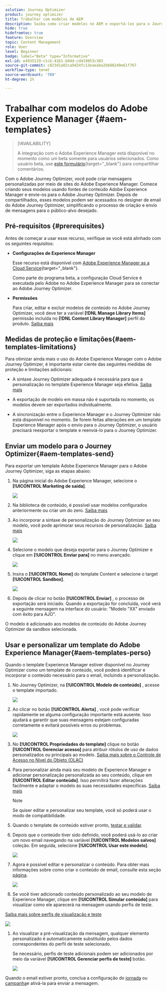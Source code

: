 ```yaml
---
solution: Journey Optimizer
product: journey optimizer
title: Trabalhar com modelos de AEM
description: Saiba como criar modelos no AEM e exportá-los para o Journey Optimizer
hide: true
hidefromtoc: true
feature: Overview
topic: Content Management
role: User
level: Beginner
badge: label="Beta" type="Informative"
exl-id: e4935129-c1cb-41b1-b84d-cd419053c303
source-git-commit: c823d1a02ca9d24fc13eaeaba2b688249e61f767
workflow-type: tm+mt
source-wordcount: '769'
ht-degree: 1%

---
```


# Trabalhar com modelos do Adobe Experience Manager {#aem-templates}

>[!AVAILABILITY]
>
>A integração com o Adobe Experience Manager está disponível no momento como um beta somente para usuários selecionados.
> Como usuário beta, use [este formulário](https://forms.office.com/pages/responsepage.aspx?id=Wht7-jR7h0OUrtLBeN7O4Wf0cbVTQ3tCpW_unE-w8-JUN1FaNlAzNkhPSUdaSkJXVFRCNTRJNVRFSy4u){target="_blank"} para compartilhar comentários.

Com o Adobe Journey Optimizer, você pode criar mensagens personalizadas por meio de sites do Adobe Experience Manager. Comece criando seus modelos usando fontes de conteúdo Adobe Experience Manager e envie-os para o Adobe Journey Optimizer. Depois de compartilhados, esses modelos podem ser acessados no designer de email do Adobe Journey Optimizer, simplificando o processo de criação e envio de mensagens para o público-alvo desejado.

## Pré-requisitos {#prerequisites}

Antes de começar a usar esse recurso, verifique se você está alinhado com os seguintes requisitos:

* **Configurações de Experience Manager**

   Esse recurso está disponível com [Adobe Experience Manager as a Cloud Service](https://experienceleague.adobe.com/docs/experience-manager-cloud-service/content/overview/introduction.html){target="_blank"}.

   Como parte do programa beta, a configuração Cloud Service é executada pelo Adobe no Adobe Experience Manager para se conectar ao Adobe Journey Optimizer.

* **Permissões**

   Para criar, editar e excluir modelos de conteúdo no Adobe Journey Optimizer, você deve ter a variável **[!DNL Manage Library Items]** permissão incluída no **[!DNL Content Library Manager]** perfil do produto. [Saiba mais](../administration/ootb-product-profiles.md#content-library-manager)

## Medidas de proteção e limitações{#aem-templates-limitations}

Para otimizar ainda mais o uso do Adobe Experience Manager com o Adobe Journey Optimizer, é importante estar ciente das seguintes medidas de proteção e limitações adicionais:

* A sintaxe Journey Optimizer adequada é necessária para que a personalização no template Experience Manager seja efetiva. [Saiba mais](../personalization/personalization-syntax.md)

* A exportação de modelo em massa não é suportada no momento, os modelos devem ser exportados individualmente.

* A sincronização entre o Experience Manager e o Journey Optimizer não está disponível no momento. Se forem feitas alterações em um template Experience Manager após o envio para o Journey Optimizer, o usuário precisará reexportar o template e reenviá-lo para o Journey Optimizer.

## Enviar um modelo para o Journey Optimizer{#aem-templates-send}

Para exportar um template Adobe Experience Manager para o Adobe Journey Optimizer, siga as etapas abaixo:

1. Na página inicial do Adobe Experience Manager, selecione o **[!UICONTROL Marketing de saída]**.

   ![](assets/aem-outbound-menu.png)

1. Na biblioteca de conteúdo, é possível usar modelos configurados anteriormente ou criar um do zero. [Saiba mais](https://experienceleague.adobe.com/docs/experience-manager-65/authoring/authoring/managing-pages.html?lang=en#creating-a-new-page)

1. Ao incorporar a sintaxe de personalização do Journey Optimizer ao seu modelo, você pode aprimorar seus recursos de personalização. [Saiba mais](../personalization/personalization-syntax.md)

   ![](assets/aem_ajo_4.png)

1. Selecione o modelo que deseja exportar para o Journey Optimizer e clique em **[!UICONTROL Enviar para]** no menu avançado.

   ![](assets/aem-advanced-menu.png)

1. Insira o **[!UICONTROL Nome]** do template Content e selecione o target **[!UICONTROL Sandbox]**.

   ![](assets/aem-send-template-settings.png)

1. Depois de clicar no botão **[!UICONTROL Enviar]** , o processo de exportação será iniciado. Quando a exportação for concluída, você verá a seguinte mensagem na interface do usuário: &quot;Modelo &quot;XX&quot; enviado com êxito para AJO&quot;.

O modelo é adicionado aos modelos de conteúdo do Adobe Journey Optimizer da sandbox selecionada.

## Usar e personalizar um template do Adobe Experience Manager{#aem-templates-perso}

Quando o template Experience Manager estiver disponível no Journey Optimizer como um template de conteúdo, você poderá identificar e incorporar o conteúdo necessário para o email, incluindo a personalização.

1. No Journey Optimizer, na **[!UICONTROL Modelo de conteúdo]** , acesse o template importado.

   ![](assets/aem_ajo_1.png)

1. Ao clicar no botão **[!UICONTROL Alerta]** , você pode verificar rapidamente se alguma configuração importante está ausente. Isso ajudará a garantir que suas mensagens estejam configuradas corretamente e evitará possíveis erros ou problemas.

   ![](assets/aem_ajo_2.png)

1. No **[!UICONTROL Propriedades do template]** clique no botão **[!UICONTROL Gerenciar acesso]** para atribuir rótulos de uso de dados personalizados ou principais ao modelo. [Saiba mais sobre o Controle de Acesso no Nível do Objeto (OLAC)](../administration/object-based-access.md)

1. Para personalizar ainda mais seu modelo de Experience Manager e adicionar personalização personalizada ao seu conteúdo, clique em **[!UICONTROL Editar conteúdo]**. Isso permitirá fazer alterações facilmente e adaptar o modelo às suas necessidades específicas. [Saiba mais](get-started-email-design.md)

   >[!NOTE]
   >
   > Se quiser editar e personalizar seu template, você só poderá usar o modo de compatibilidade.

1. Quando o template de conteúdo estiver pronto, [testar e validar](content-templates.md#test-template).

1. Depois que o conteúdo tiver sido definido, você poderá usá-lo ao criar um novo email navegando na variável **[!UICONTROL Modelos salvos]** coleção. Em seguida, selecione **[!UICONTROL Usar este modelo]**.

   ![](assets/aem_ajo_3.png)

1. Agora é possível editar e personalizar o conteúdo. Para obter mais informações sobre como criar o conteúdo de email, consulte esta seção [página](content-from-scratch.md).

   ![](assets/aem_ajo_5.png)

1. Se você tiver adicionado conteúdo personalizado ao seu modelo de Experience Manager, clique em **[!UICONTROL Simular conteúdo]** para visualizar como ele aparecerá na mensagem usando perfis de teste.

[Saiba mais sobre perfis de visualização e teste](../email/preview.md)

   ![](assets/aem_ajo_6.png)

1. Ao visualizar a pré-visualização da mensagem, qualquer elemento personalizado é automaticamente substituído pelos dados correspondentes do perfil de teste selecionado.

   Se necessário, perfis de teste adicionais podem ser adicionados por meio da variável **[!UICONTROL Gerenciar perfis de teste]** botão.

   ![](assets/aem_ajo_7.png)

Quando o email estiver pronto, conclua a configuração do [jornada](../building-journeys/journey-gs.md) ou [campanha](../campaigns/create-campaign.md)e ativá-la para enviar a mensagem.
